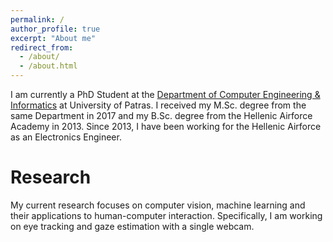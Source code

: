 ```yaml
---
permalink: /
author_profile: true
excerpt: "About me"
redirect_from: 
  - /about/
  - /about.html
---
```


I am currently a PhD Student at the [Department of Computer Engineering & Informatics](https://www.ceid.upatras.gr/en) at University of Patras. I received my M.Sc. degree from the same Department in 2017 and my B.Sc. degree from the Hellenic Airforce Academy in 2013. Since 2013, I have been working for the Hellenic Airforce as an Electronics Engineer.  

Research
======
My current research focuses on computer vision, machine learning and their applications to human-computer interaction. Specifically, I am working on eye tracking and gaze estimation with a single webcam. 
